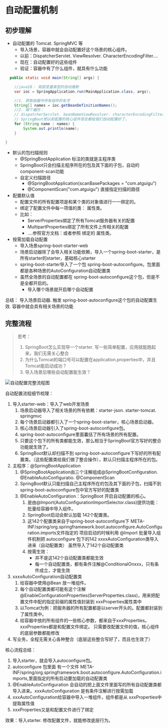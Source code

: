 # 自动配置机制

## 初步理解

- 自动配置的 Tomcat. SpringMVC 等 
  - 导入场景，容器中就会自动配置好这个场景的核心组件。 
  - 以前：DispatcherServlet. ViewResolver. CharacterEncodingFilter.... 
  - 现在：自动配置好的这些组件
  - 验证：容器中有了什么组件，就具有什么功能
```java
  public static void main(String[] args) {

    //java10： 局部变量类型的自动推断
    var ioc = SpringApplication.run(MainApplication.class, args);

    //1. 获取容器中所有组件的名字
    String[] names = ioc.getBeanDefinitionNames();
    //2. 挨个遍历：
    // dispatcherServlet. beanNameViewResolver. characterEncodingFilter. multipartResolver
    // SpringBoot把以前配置的核心组件现在都给我们自动配置好了。
    for (String name : names) {
        System.out.println(name);
    }

}
```
- 默认的包扫描规则
  - @SpringBootApplication 标注的类就是主程序类
  - SpringBoot只会扫描主程序所在的包及其下面的子包，自动的component-scan功能
  - 自定义扫描路径
    - @SpringBootApplication(scanBasePackages = "com.atguigu")
    - @ComponentScan("com.atguigu") 直接指定扫描的路径
- 配置默认值
  - 配置文件的所有配置项是和某个类的对象值进行一一绑定的。
  - 绑定了配置文件中每一项值的类： 属性类。
  - 比如：
    - ServerProperties绑定了所有Tomcat服务器有关的配置
    - MultipartProperties绑定了所有文件上传相关的配置
    - ....参照官方文档：或者参照 绑定的  属性类。
- 按需加载自动配置
  - 导入场景spring-boot-starter-web
  - 场景启动器除了会导入相关功能依赖，导入一个spring-boot-starter，是所有starter的starter，基础核心starter
  - spring-boot-starter导入了一个包 spring-boot-autoconfigure。包里面都是各种场景的AutoConfiguration自动配置类
  - 虽然全场景的自动配置都在 spring-boot-autoconfigure这个包，但是不是全都开启的。
    - 导入哪个场景就开启哪个自动配置

总结： 导入场景启动器. 触发 spring-boot-autoconfigure这个包的自动配置生效. 容器中就会具有相关场景的功能

## 完整流程
>思考：
> 1. SpringBoot怎么实现导一个starter. 写一些简单配置，应用就能跑起来，我们无需关心整合
> 2. 为什么Tomcat的端口号可以配置在application.properties中，并且Tomcat能启动成功？
> 3. 导入场景后哪些自动配置能生效？

![自动配置完整流程图](https://xf233.oss-cn-hangzhou.aliyuncs.com/CalvinHaynesBlogImageSpringBoot%E8%87%AA%E5%8A%A8%E9%85%8D%E7%BD%AE%E5%8E%9F%E7%90%86.png)

自动配置流程细节梳理：
1. 导入starter-web：导入了web开发场景
   1. 场景启动器导入了相关场景的所有依赖：starter-json. starter-tomcat. springmvc
   2. 每个场景启动器都引入了一个spring-boot-starter，核心场景启动器。
   3. 核心场景启动器引入了spring-boot-autoconfigure包。
   4. spring-boot-autoconfigure里面囊括了所有场景的所有配置。
   5. 只要这个包下的所有类都能生效，那么相当于SpringBoot官方写好的整合功能就生效了。
   6. SpringBoot默认却扫描不到 spring-boot-autoconfigure下写好的所有配置类。（这些配置类给我们做了整合操作），默认只扫描主程序所在的包。
2. 主程序：@SpringBootApplication
   1. @SpringBootApplication由三个注解组成@SpringBootConfiguration. @EnableAutoConfiguratio. @ComponentScan
   2. SpringBoot默认只能扫描自己主程序所在的包及其下面的子包，扫描不到 spring-boot-autoconfigure包中官方写好的配置类
   3. @EnableAutoConfiguration：SpringBoot 开启自动配置的核心。
      1. 是由@Import(AutoConfigurationImportSelector.class)提供功能：批量给容器中导入组件。
      2. SpringBoot启动会默认加载 142个配置类。
      3. 这142个配置类来自于spring-boot-autoconfigure下 META-INF/spring/org.springframework.boot.autoconfigure.AutoConfiguration.imports文件指定的
      项目启动的时候利用 @Import 批量导入组件机制把 autoconfigure 包下的142 xxxxAutoConfiguration类导入进来（自动配置类）
       虽然导入了142个自动配置类
      4. 按需生效：
         - 并不是这142个自动配置类都能生效
         - 每一个自动配置类，都有条件注解@ConditionalOnxxx，只有条件成立，才能生效 
3. xxxxAutoConfiguration自动配置类
   1. 给容器中使用@Bean 放一堆组件。
   2. 每个自动配置类都可能有这个注解@EnableConfigurationProperties(ServerProperties.class)，用来把配置文件中配的指定前缀的属性值封装到 xxxProperties属性类中
   3. 以Tomcat为例：把服务器的所有配置都是以server开头的。配置都封装到了属性类中。
   4. 给容器中放的所有组件的一些核心参数，都来自于xxxProperties。xxxProperties都是和配置文件绑定。
     只需要改配置文件的值，核心组件的底层参数都能修改
4. 写业务，全程无需关心各种整合（底层这些整合写好了，而且也生效了）

核心流程总结：
1. 导入starter，就会导入autoconfigure包。
2. autoconfigure 包里面 有一个文件 META-INF/spring/org.springframework.boot.autoconfigure.AutoConfiguration.imports,里面指定的所有启动要加载的自动配置类
3. @EnableAutoConfiguration 会自动的把上面文件里面写的所有自动配置类都导入进来。xxxAutoConfiguration 是有条件注解进行按需加载
4. xxxAutoConfiguration给容器中导入一堆组件，组件都是从 xxxProperties中提取属性值
5. xxxProperties又是和配置文件进行了绑定

效果：导入starter. 修改配置文件，就能修改底层行为。